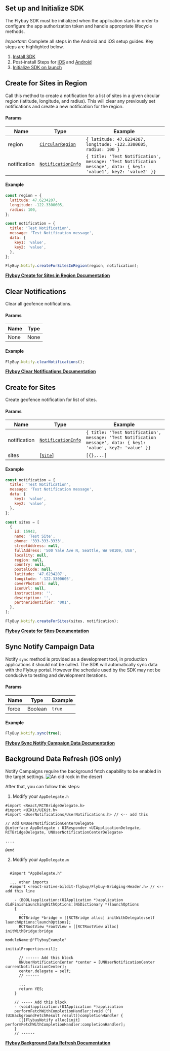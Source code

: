 ## Set up and Initialize SDK

The Flybuy SDK must be initialized when the application starts in order to configure the app authorization token and handle appropriate lifecycle methods.

_Important:_ Complete all steps in the Android and iOS setup guides. Key steps are highlighted below.

1.  [Install SDK](../Setup.md#installation)
2.  Post-install Steps for [iOS](../Setup.md#ios) and [Android](../Setup.md#android)
3.  [Initialize SDK on launch](../Usage.md#initialize-sdk-on-launch)

## Create for Sites in Region

Call this method to create a notification for a list of sites in a given circular region (latitude, longitude, and radius). This will clear any previously set notifications and create a new notification for the region.

#### Params

| Name         | Type                                            | Example                                                                                                         |
| ------------ | ----------------------------------------------- | --------------------------------------------------------------------------------------------------------------- |
| region       | [`CircularRegion`](../Types/CircularRegion)     | `{ latitude: 47.6234207, longitude: -122.3300605, radius: 100 }`                                                |
| notification | [`NotificationInfo`](../Types/NotificationInfo) | `{ title: 'Test Notification', message: 'Test Notification message', data: { key1: 'value1', key2: 'value2' }}` |

#### Example

```js
const region = {
  latitude: 47.6234207,
  longitude: -122.3300605,
  radius: 100,
};

const notification = {
  title: 'Test Notification',
  message: 'Test Notification message',
  data: {
    key1: 'value',
    key2: 'value',
  },
};

FlyBuy.Notify.createForSitesInRegion(region, notification);
```

**[Flybuy Create for Sites in Region Documentation](https://www.radiusnetworks.com/developers/flybuy/#/sdk-2.0/notify?id=create-for-sites-in-region)**

## Clear Notifications

Clear all geofence notifications.

#### Params

| Name | Type |
| ---- | ---- |
| None | None |

#### Example

```jsx
FlyBuy.Notify.clearNotifications();
```

**[Flybuy Clear Notifications Documentation](https://www.radiusnetworks.com/developers/flybuy/#/sdk-2.0/notify?id=clear-notifications)**

## Create for Sites

Create geofence notification for list of sites.

#### Params

| Name         | Type                                            | Example                                                                                                       |
| ------------ | ----------------------------------------------- | ------------------------------------------------------------------------------------------------------------- |
| notification | [`NotificationInfo`](../Types/NotificationInfo) | `{ title: 'Test Notification', message: 'Test Notification message', data: { key1: 'value', key2: 'value' }}` |
| sites        | [[`Site`](../Types/Site)]                       | `[{},...]`                                                                                                    |

#### Example

```jsx
const notification = {
  title: 'Test Notification',
  message: 'Test Notification message',
  data: {
    key1: 'value',
    key2: 'value',
  },
};

const sites = [
  {
    id: 15942,
    name: 'Test Site',
    phone: '333-333-3333',
    streetAddress: null,
    fullAddress: '500 Yale Ave N, Seattle, WA 98109, USA',
    locality: null,
    region: null,
    country: null,
    postalCode: null,
    latitude: '47.6234207',
    longitude: '-122.3300605',
    coverPhotoUrl: null,
    iconUrl: null,
    instructions: '',
    description: '',
    partnerIdentifier: '001',
  },
];

FlyBuy.Notify.createForSites(sites, notification);
```

**[Flybuy Create for Sites Documentation](https://www.radiusnetworks.com/developers/flybuy/#/sdk-2.0/notify?id=additional-methods)**

## Sync Notify Campaign Data

Notify `sync` method is provided as a development tool, in production applications it should not be called. The SDK will automatically sync data with the Flybuy portal. However the schedule used by the SDK may not be conducive to testing and development iterations.

#### Params

| Name  | Type    | Example |
| ----- | ------- | ------- |
| force | Boolean | `true`  |

#### Example

```js
FlyBuy.Notify.sync(true);
```

**[Flybuy Sync Notify Campaign Data Documentation](https://www.radiusnetworks.com/developers/flybuy/#/sdk-2.0/notify?id=sync-notify-campaign-data)**

## Background Data Refresh (iOS only)

Notify Campaigns require the background fetch capability to be enabled in the target settings.
![An old rock in the desert](https://www.radiusnetworks.com/developers/flybuy/sdk-2.0/img/notify_0.png)

After that, you can follow this steps:

1. Modify your `AppDelegate.h`

  ```objc
  #import <React/RCTBridgeDelegate.h>
  #import <UIKit/UIKit.h>
  #import <UserNotifications/UserNotifications.h> // <-- add this

  // Add UNUserNotificationCenterDelegate
  @interface AppDelegate : UIResponder <UIApplicationDelegate, RCTBridgeDelegate, UNUserNotificationCenterDelegate>

  .... 

  @end
  ```

2. Modify your `AppDelegate.m`

  ```objc

    #import "AppDelegate.h"

    ... other imports
    #import <react-native-bildit-flybuy/Flybuy-Bridging-Header.h> // <-- add this line

      - (BOOL)application:(UIApplication *)application didFinishLaunchingWithOptions:(NSDictionary *)launchOptions
      {
        ...
        RCTBridge *bridge = [[RCTBridge alloc] initWithDelegate:self launchOptions:launchOptions];
        RCTRootView *rootView = [[RCTRootView alloc] initWithBridge:bridge
                                                        moduleName:@"FlybuyExample"
                                                  initialProperties:nil];
        
        // ------ Add this block
        UNUserNotificationCenter *center = [UNUserNotificationCenter currentNotificationCenter];
        center.delegate = self;
        // ------
        
        ...
        return YES;
      }

      // ----- Add this block
      - (void)application:(UIApplication *)application
      performFetchWithCompletionHandler:(void (^)(UIBackgroundFetchResult result))completionHandler {
        [[[FlybuyNotify alloc]init] performFetchWithCompletionHandler:completionHandler];
      }
      // ------
  ```

**[Flybuy Background Data Refresh Documentation](https://www.radiusnetworks.com/developers/flybuy/#/sdk-2.0/notify?id=background-data-refresh)**
